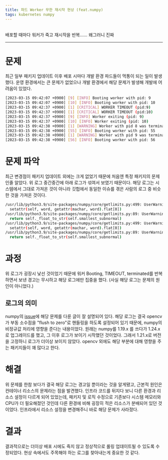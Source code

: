 ```yaml
---
title: 파드 Worker 무한 재시작 현상 (feat.numpy)
tags: kubernetes numpy
---
```


<br/>
배포할 때마다 워커가 죽고 재시작을 반복...... 왜그러니 진짜 <br/>
<!--more-->

---

# 문제
최근 일부 패키지 업데이트 이후 배포 시마다 개발 환경 파드들이 먹통이 되는 일이 발생했다.
운영 환경에서는 큰 문제가 없었으나 개발 환경에서 해당 문제가 발생해 개발에 어려움이 있었다.

```bash
[2023-03-15 09:42:07 +0900] [9] [INFO] Booting worker with pid: 9
[2023-03-15 09:42:07 +0900] [10] [INFO] Booting worker with pid: 10
[2023-03-15 09:42:37 +0900] [1] [CRITICAL] WORKER TIMEOUT (pid:9)
[2023-03-15 09:42:37 +0900] [1] [CRITICAL] WORKER TIMEOUT (pid:10)
[2023-03-15 09:42:37 +0900] [9] [INFO] Worker exiting (pid: 9)
[2023-03-15 09:42:37 +0900] [10] [INFO] Worker exiting (pid: 10)
[2023-03-15 09:42:38 +0900] [1] [WARNING] Worker with pid 8 was terminated due to signal 9
[2023-03-15 09:42:38 +0900] [55] [INFO] Booting worker with pid: 55
[2023-03-15 09:42:38 +0900] [1] [WARNING] Worker with pid 9 was terminated due to signal 9
[2023-03-15 09:42:38 +0900] [56] [INFO] Booting worker with pid: 56

```

# 문제 파악
최근 변경점이 패키지 업데이트 외에는 크게 없었기 때문에 처음엔 특정 패키지의 문제인줄 알았다. 위 로그 중간중간에 아래 로그가 섞여서 보였기 때문이다.
해당 로그는 시스템에서 그대로 가져온 것이 아니라 깃헙에서 동일한 이슈를 겪은 사람의 로그 중 비슷한 것을 가져온 것이다.

```bash
/usr/lib/python3.9/site-packages/numpy/core/getlimits.py:499: UserWarning: The value of the smallest subnormal for <class 'numpy.float32'> type is zero.
  setattr(self, word, getattr(machar, word).flat[0])
/usr/lib/python3.9/site-packages/numpy/core/getlimits.py:89: UserWarning: The value of the smallest subnormal for <class 'numpy.float32'> type is zero.
  return self._float_to_str(self.smallest_subnormal)
/usr/lib/python3.9/site-packages/numpy/core/getlimits.py:499: UserWarning: The value of the smallest subnormal for <class 'numpy.float64'> type is zero.
  setattr(self, word, getattr(machar, word).flat[0])
/usr/lib/python3.9/site-packages/numpy/core/getlimits.py:89: UserWarning: The value of the smallest subnormal for <class 'numpy.float64'> type is zero.
  return self._float_to_str(self.smallest_subnormal)
```

# 과정
위 로그가 굉장시 낯선 것이었기 때문에 워커 Booting, TIMEOUT, terminated를 반복하면서 보낸 경고는 무시하고 해당 로그에만 집중을 했다.
(사실 해당 로그는 문제의 원인이 아니었다.)

## 로그의 의미
numpy의 [issue](https://github.com/numpy/numpy/issues/20895)에 해당 문제를 다룬 글이 잘 설명되어 있다.
해당 로그는 결국 opencv가 부동 소수점을 "flush to zero"로 핸들링을 하도록 설정되어 있기 때문에, numpy의 비정규값 처리에 영향을 준다는 내용이었다.
원래는 numpy를 1.19.x 를 쓰다가 1.24.x로 업그레이드를 했고, 그 이후 로그가 보이기 시작했던 것이었다.
그래서 1.21.x로 버전을 고정하니 로그가 더이상 보이지 않았다. opencv 외에도 해당 부분에 대해 영향을 주는 패키지들이 꽤 많다고 한다.


# 해결
위 문제를 한참 보다가 결국 해당 로그는 경고일 뿐이라는 것을 알게됐고, 근본적 원인은 컨테이너 리소스의 문제라는 점을 발견했다.
인프라 코드를 뒤지다 보니 다른 환경과 리소스 설정이 다르게 되어 있었는데,
패키지 및 로직 수정으로 기존보다 시스템 메모리와 CPU가 더 필요해졌던 것인데 다른 환경에 비해 굉장히 적은 리소스가 분배되어 있던 것이었다.
인프라에서 리소스 설정을 변경해주니 바로 해당 문제가 사라졌다.

# 결과
결과적으로는 더이상 배포 시에도 죽지 않고 정상적으로 롤링 업데이트될 수 있도록 수정되었다.
현상 속에서도 주목해야 하는 로그를 찾아내는게 중요한 것 같다.
